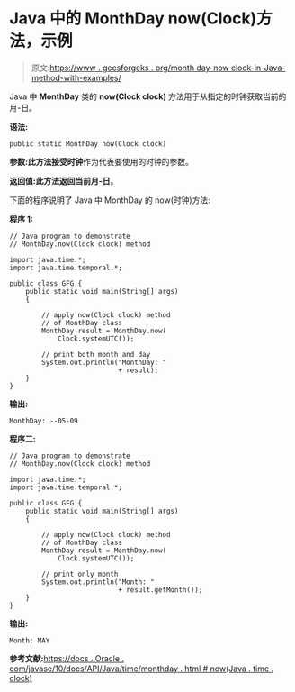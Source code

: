 # Java 中的 MonthDay now(Clock)方法，示例

> 原文:[https://www . geesforgeks . org/month day-now clock-in-Java-method-with-examples/](https://www.geeksforgeeks.org/monthday-nowclock-method-in-java-with-examples/)

Java 中 **MonthDay** 类的 **now(Clock clock)** 方法用于从指定的时钟获取当前的月-日。

**语法:**

```
public static MonthDay now(Clock clock)
```

**参数:**此方法接受**时钟**作为代表要使用的时钟的参数。

**返回值:**此方法返回当前**月-日**。

下面的程序说明了 Java 中 MonthDay 的 now(时钟)方法:

**程序 1:**

```
// Java program to demonstrate
// MonthDay.now(Clock clock) method

import java.time.*;
import java.time.temporal.*;

public class GFG {
    public static void main(String[] args)
    {

        // apply now(Clock clock) method
        // of MonthDay class
        MonthDay result = MonthDay.now(
            Clock.systemUTC());

        // print both month and day
        System.out.println("MonthDay: "
                           + result);
    }
}
```

**输出:**

```
MonthDay: --05-09

```

**程序二:**

```
// Java program to demonstrate
// MonthDay.now(Clock clock) method

import java.time.*;
import java.time.temporal.*;

public class GFG {
    public static void main(String[] args)
    {

        // apply now(Clock clock) method
        // of MonthDay class
        MonthDay result = MonthDay.now(
            Clock.systemUTC());

        // print only month
        System.out.println("Month: "
                           + result.getMonth());
    }
}
```

**输出:**

```
Month: MAY

```

**参考文献:**[https://docs . Oracle . com/javase/10/docs/API/Java/time/monthday . html # now(Java . time . clock)](https://docs.oracle.com/javase/10/docs/api/java/time/MonthDay.html#now(java.time.Clock))